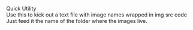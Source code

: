 Quick Utility
<BR>
Use this to kick out a text file with image names wrapped in img src code
<BR>
Just feed it the name of the folder where the images live.
